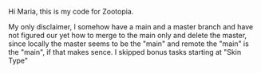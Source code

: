 Hi Maria, this is my code for Zootopia.

My only disclaimer, I somehow have a main and a master branch and have not figured our yet how to merge to the main only and delete the master, since locally the master seems to be the "main" and remote the "main" is the "main", if that makes sence. 
I skipped bonus tasks starting at "Skin Type"